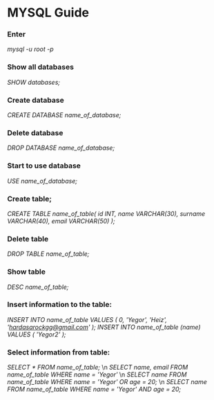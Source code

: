 # MYSQL Guide

### Enter
*mysql -u root -p*

### Show all databases
*SHOW databases;*

### Create database
*CREATE DATABASE name_of_database;*

### Delete database
*DROP DATABASE name_of_database;*

### Start to use database
*USE name_of_database;*

### Create table;
*CREATE TABLE name_of_table(
  id INT,
  name VARCHAR(30),
  surname VARCHAR(40),
  email VARCHAR(50)
  );*

### Delete table
*DROP TABLE name_of_table;*

### Show table
*DESC name_of_table;*

### Insert information to the table:
*INSERT INTO name_of_table VALUES (
  0, 'Yegor', 'Heiz', 'hardasarockgg@gmail.com'
  );*
*INSERT INTO name_of_table (name) VALUES (
  'Yegor2'
  );*

### Select information from table:
*SELECT * FROM name_of_table;* \n
*SELECT name, email FROM name_of_table WHERE name = 'Yegor'* \n
*SELECT name FROM name_of_table WHERE name = 'Yegor' OR age = 20;* \n
*SELECT name FROM name_of_table WHERE name = 'Yegor' AND age = 20;*
